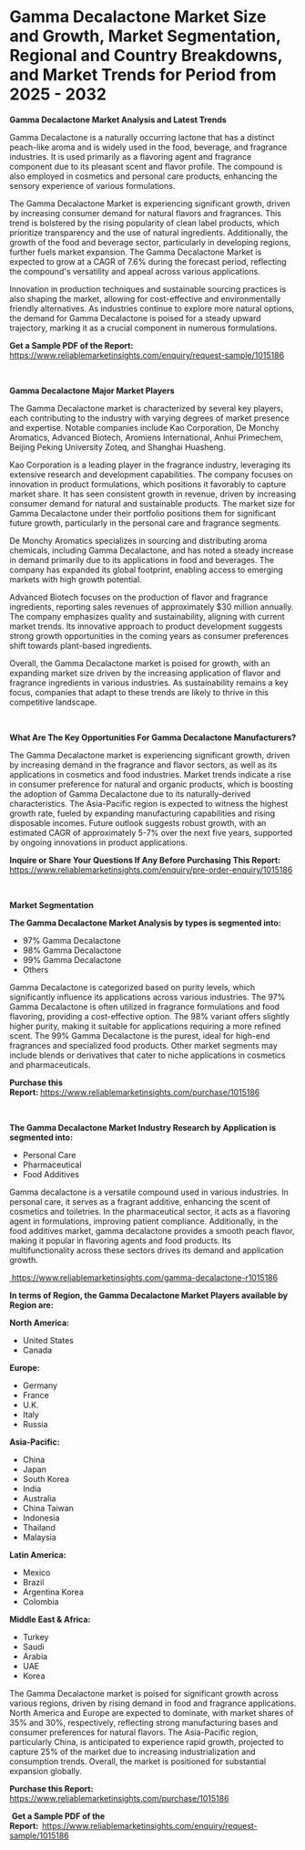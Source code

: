 <p><h1>Gamma Decalactone Market Size and Growth, Market Segmentation, Regional and Country Breakdowns, and Market Trends for Period from 2025 -  2032</h1></p><p><strong>Gamma Decalactone Market Analysis and Latest Trends</strong></p>
<p><p>Gamma Decalactone is a naturally occurring lactone that has a distinct peach-like aroma and is widely used in the food, beverage, and fragrance industries. It is used primarily as a flavoring agent and fragrance component due to its pleasant scent and flavor profile. The compound is also employed in cosmetics and personal care products, enhancing the sensory experience of various formulations.</p><p>The Gamma Decalactone Market is experiencing significant growth, driven by increasing consumer demand for natural flavors and fragrances. This trend is bolstered by the rising popularity of clean label products, which prioritize transparency and the use of natural ingredients. Additionally, the growth of the food and beverage sector, particularly in developing regions, further fuels market expansion. The Gamma Decalactone Market is expected to grow at a CAGR of 7.6% during the forecast period, reflecting the compound's versatility and appeal across various applications.</p><p>Innovation in production techniques and sustainable sourcing practices is also shaping the market, allowing for cost-effective and environmentally friendly alternatives. As industries continue to explore more natural options, the demand for Gamma Decalactone is poised for a steady upward trajectory, marking it as a crucial component in numerous formulations.</p></p>
<p><strong>Get a Sample PDF of the Report:&nbsp;</strong> <a href="https://www.reliablemarketinsights.com/enquiry/request-sample/1015186?utm_campaign=2624&utm_medium=2&utm_source=Github&utm_content=ia&utm_term=17042025&utm_id=gamma-decalactone">https://www.reliablemarketinsights.com/enquiry/request-sample/1015186</a></p>
<p>&nbsp;</p>
<p><strong>Gamma Decalactone Major Market Players</strong></p>
<p><p>The Gamma Decalactone market is characterized by several key players, each contributing to the industry with varying degrees of market presence and expertise. Notable companies include Kao Corporation, De Monchy Aromatics, Advanced Biotech, Aromiens International, Anhui Primechem, Beijing Peking University Zoteq, and Shanghai Huasheng.</p><p>Kao Corporation is a leading player in the fragrance industry, leveraging its extensive research and development capabilities. The company focuses on innovation in product formulations, which positions it favorably to capture market share. It has seen consistent growth in revenue, driven by increasing consumer demand for natural and sustainable products. The market size for Gamma Decalactone under their portfolio positions them for significant future growth, particularly in the personal care and fragrance segments.</p><p>De Monchy Aromatics specializes in sourcing and distributing aroma chemicals, including Gamma Decalactone, and has noted a steady increase in demand primarily due to its applications in food and beverages. The company has expanded its global footprint, enabling access to emerging markets with high growth potential.</p><p>Advanced Biotech focuses on the production of flavor and fragrance ingredients, reporting sales revenues of approximately $30 million annually. The company emphasizes quality and sustainability, aligning with current market trends. Its innovative approach to product development suggests strong growth opportunities in the coming years as consumer preferences shift towards plant-based ingredients.</p><p>Overall, the Gamma Decalactone market is poised for growth, with an expanding market size driven by the increasing application of flavor and fragrance ingredients in various industries. As sustainability remains a key focus, companies that adapt to these trends are likely to thrive in this competitive landscape.</p></p>
<p>&nbsp;</p>
<p><strong>What Are The Key Opportunities For Gamma Decalactone Manufacturers?</strong></p>
<p><p>The Gamma Decalactone market is experiencing significant growth, driven by increasing demand in the fragrance and flavor sectors, as well as its applications in cosmetics and food industries. Market trends indicate a rise in consumer preference for natural and organic products, which is boosting the adoption of Gamma Decalactone due to its naturally-derived characteristics. The Asia-Pacific region is expected to witness the highest growth rate, fueled by expanding manufacturing capabilities and rising disposable incomes. Future outlook suggests robust growth, with an estimated CAGR of approximately 5-7% over the next five years, supported by ongoing innovations in product applications.</p></p>
<p><strong>Inquire or Share Your Questions If Any Before Purchasing This Report:</strong> <a href="https://www.reliablemarketinsights.com/enquiry/pre-order-enquiry/1015186?utm_campaign=2624&utm_medium=2&utm_source=Github&utm_content=ia&utm_term=17042025&utm_id=gamma-decalactone">https://www.reliablemarketinsights.com/enquiry/pre-order-enquiry/1015186</a></p>
<p>&nbsp;</p>
<p><strong>Market Segmentation</strong></p>
<p><strong>The Gamma Decalactone Market Analysis by types is segmented into:</strong></p>
<p><ul><li>97% Gamma Decalactone</li><li>98% Gamma Decalactone</li><li>99% Gamma Decalactone</li><li>Others</li></ul></p>
<p><p>Gamma Decalactone is categorized based on purity levels, which significantly influence its applications across various industries. The 97% Gamma Decalactone is often utilized in fragrance formulations and food flavoring, providing a cost-effective option. The 98% variant offers slightly higher purity, making it suitable for applications requiring a more refined scent. The 99% Gamma Decalactone is the purest, ideal for high-end fragrances and specialized food products. Other market segments may include blends or derivatives that cater to niche applications in cosmetics and pharmaceuticals.</p></p>
<p><strong>Purchase this Report:&nbsp;</strong><a href="https://www.reliablemarketinsights.com/purchase/1015186?utm_campaign=2624&utm_medium=2&utm_source=Github&utm_content=ia&utm_term=17042025&utm_id=gamma-decalactone">https://www.reliablemarketinsights.com/purchase/1015186</a></p>
<p>&nbsp;</p>
<p><strong>The Gamma Decalactone Market Industry Research by Application is segmented into:</strong></p>
<p><ul><li>Personal Care</li><li>Pharmaceutical</li><li>Food Additives</li></ul></p>
<p><p>Gamma decalactone is a versatile compound used in various industries. In personal care, it serves as a fragrant additive, enhancing the scent of cosmetics and toiletries. In the pharmaceutical sector, it acts as a flavoring agent in formulations, improving patient compliance. Additionally, in the food additives market, gamma decalactone provides a smooth peach flavor, making it popular in flavoring agents and food products. Its multifunctionality across these sectors drives its demand and application growth.</p></p>
<p><a href="https://www.reliablemarketinsights.com/gamma-decalactone-r1015186?utm_campaign=2624&utm_medium=2&utm_source=Github&utm_content=ia&utm_term=17042025&utm_id=gamma-decalactone">&nbsp;https://www.reliablemarketinsights.com/gamma-decalactone-r1015186</a></p>
<p><strong>In terms of Region, the Gamma Decalactone Market Players available by Region are:</strong></p>
<p>
    <p> <strong> North America: </strong>
        <ul>
            <li>United States</li>
            <li>Canada</li>
        </ul>
        </p> 
    <p> <strong> Europe: </strong>
        <ul>
            <li>Germany</li>
            <li>France</li>
            <li>U.K.</li>
            <li>Italy</li>
            <li>Russia</li>
        </ul>
        </p> 
    <p> <strong> Asia-Pacific: </strong>
        <ul>
            <li>China</li>
            <li>Japan</li>
            <li>South Korea</li>
            <li>India</li>
            <li>Australia</li>
            <li>China Taiwan</li>
            <li>Indonesia</li>
            <li>Thailand</li>
            <li>Malaysia</li>
        </ul>
        </p> 
    <p> <strong> Latin America: </strong>
        <ul>
            <li>Mexico</li>
            <li>Brazil</li>
            <li>Argentina Korea</li>
            <li>Colombia</li>
        </ul>
        </p> 
    <p> <strong> Middle East & Africa: </strong>
        <ul>
            <li>Turkey</li>
            <li>Saudi</li>
            <li>Arabia</li>
            <li>UAE</li>
            <li>Korea</li>
        </ul>
    </p>
    </p>
<p><p>The Gamma Decalactone market is poised for significant growth across various regions, driven by rising demand in food and fragrance applications. North America and Europe are expected to dominate, with market shares of 35% and 30%, respectively, reflecting strong manufacturing bases and consumer preferences for natural flavors. The Asia-Pacific region, particularly China, is anticipated to experience rapid growth, projected to capture 25% of the market due to increasing industrialization and consumption trends. Overall, the market is positioned for substantial expansion globally.</p></p>
<p><strong>Purchase this Report: </strong><a href="https://www.reliablemarketinsights.com/purchase/1015186?utm_campaign=2624&utm_medium=2&utm_source=Github&utm_content=ia&utm_term=17042025&utm_id=gamma-decalactone">https://www.reliablemarketinsights.com/purchase/1015186</a></p>
<p>&nbsp;<strong>Get a Sample PDF of the Report:&nbsp;&nbsp;</strong><a href="https://www.reliablemarketinsights.com/enquiry/request-sample/1015186?utm_campaign=2624&utm_medium=2&utm_source=Github&utm_content=ia&utm_term=17042025&utm_id=gamma-decalactone">https://www.reliablemarketinsights.com/enquiry/request-sample/1015186</a></p>
<p><strong></strong></p>
<p><p></p><p></p><p></p></p>